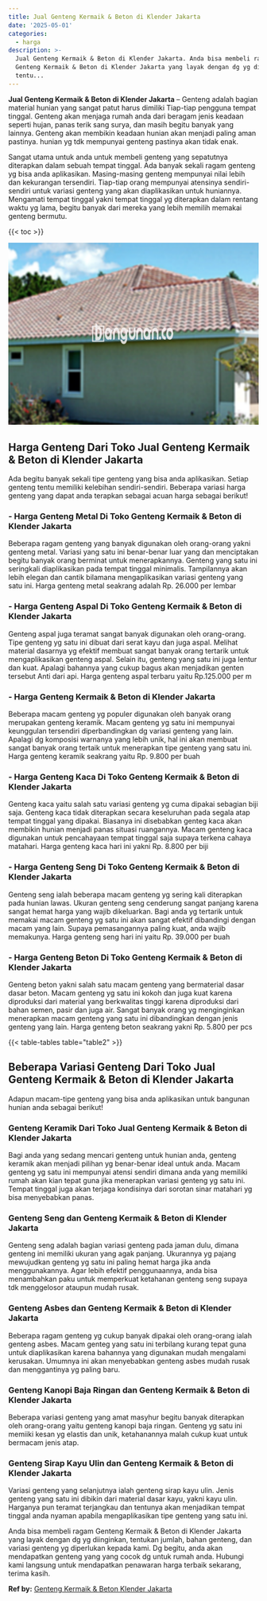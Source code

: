 ```yaml
---
title: Jual Genteng Kermaik & Beton di Klender Jakarta
date: '2025-05-01'
categories:
  - harga
description: >-
  Jual Genteng Kermaik & Beton di Klender Jakarta. Anda bisa membeli ragam
  Genteng Kermaik & Beton di Klender Jakarta yang layak dengan dg yg diinginkan,
  tentu...
---
```


**Jual Genteng Kermaik & Beton di Klender Jakarta** – Genteng adalah bagian material hunian yang sangat patut harus dimiliki Tiap-tiap pengguna tempat tinggal. Genteng akan menjaga rumah anda dari beragam jenis keadaan seperti hujan, panas terik sang surya, dan masih begitu banyak yang lainnya. Genteng akan membikin keadaan hunian akan menjadi paling aman pastinya. hunian yg tdk mempunyai genteng pastinya akan tidak enak.

Sangat utama untuk anda untuk membeli genteng yang sepatutnya diterapkan dalam sebuah tempat tinggal. Ada banyak sekali ragam genteng yg bisa anda aplikasikan. Masing-masing genteng mempunyai nilai lebih dan kekurangan tersendiri. Tiap-tiap orang mempunyai atensinya sendiri-sendiri untuk variasi genteng yang akan diaplikasikan untuk huniannya. Mengamati tempat tinggal yakni tempat tinggal yg diterapkan dalam rentang waktu yg lama, begitu banyak dari mereka yang lebih memilih memakai genteng bermutu.

{{< toc >}}

![Jual Genteng Kermaik & Beton di Klender Jakarta](/images/genteng-minimalis-murah16.png)

## Harga Genteng Dari Toko Jual Genteng Kermaik & Beton di Klender Jakarta

Ada begitu banyak sekali tipe genteng yang bisa anda aplikasikan. Setiap genteng tentu memiliki kelebihan sendiri-sendiri. Beberapa variasi harga genteng yang dapat anda terapkan sebagai acuan harga sebagai berikut!

### \- Harga Genteng Metal Di Toko Genteng Kermaik & Beton di Klender Jakarta

Beberapa ragam genteng yang banyak digunakan oleh orang-orang yakni genteng metal. Variasi yang satu ini benar-benar luar yang dan menciptakan begitu banyak orang berminat untuk menerapkannya. Genteng yang satu ini seringkali diaplikasikan pada tempat tinggal minimalis. Tampilannya akan lebih elegan dan cantik bilamana mengaplikasikan variasi genteng yang satu ini. Harga genteng metal seakrang adalah Rp. 26.000 per lembar

### \- Harga Genteng Aspal Di Toko Genteng Kermaik & Beton di Klender Jakarta

Genteng aspal juga teramat sangat banyak digunakan oleh orang-orang. Tipe genteng yg satu ini dibuat dari serat kayu dan juga aspal. Melihat material dasarnya yg efektif membuat sangat banyak orang tertarik untuk mengaplikasikan genteng aspal. Selain itu, genteng yang satu ini juga lentur dan kuat. Apalagi bahannya yang cukup bagus akan menjadikan genten tersebut Anti dari api. Harga genteng aspal terbaru yaitu Rp.125.000 per m

### \- Harga Genteng Kermaik & Beton di Klender Jakarta

Beberapa macam genteng yg populer digunakan oleh banyak orang merupakan genteng keramik. Macam genteng yg satu ini mempunyai keunggulan tersendiri diperbandingkan dg variasi genteng yang lain. Apalagi dg komposisi warnanya yang lebih unik, hal ini akan membuat sangat banyak orang tertaik untuk menerapkan tipe genteng yang satu ini. Harga genteng keramik seakrang yaitu Rp. 9.800 per buah

### \- Harga Genteng Kaca Di Toko Genteng Kermaik & Beton di Klender Jakarta

Genteng kaca yaitu salah satu variasi genteng yg cuma dipakai sebagian biji saja. Genteng kaca tidak diterapkan secara keseluruhan pada segala atap tempat tinggal yang dipakai. Biasanya ini disebabkan genteg kaca akan membikin hunian menjadi panas situasi ruangannya. Macam genteng kaca digunakan untuk pencahayaan tempat tinggal saja supaya terkena cahaya matahari. Harga genteng kaca hari ini yakni Rp. 8.800 per biji

### \- Harga Genteng Seng Di Toko Genteng Kermaik & Beton di Klender Jakarta

Genteng seng ialah beberapa macam genteng yg sering kali diterapkan pada hunian lawas. Ukuran genteng seng cenderung sangat panjang karena sangat hemat harga yang wajib dikeluarkan. Bagi anda yg tertarik untuk memakai macam genteng yg satu ini akan sangat efektif dibandingi dengan macam yang lain. Supaya pemasangannya paling kuat, anda wajib memakunya. Harga genteng seng hari ini yaitu Rp. 39.000 per buah

### \- Harga Genteng Beton Di Toko Genteng Kermaik & Beton di Klender Jakarta

Genteng beton yakni salah satu macam genteng yang bermaterial dasar dasar beton. Macam genteng yg satu ini kokoh dan juga kuat karena diproduksi dari material yang berkwalitas tinggi karena diproduksi dari bahan semen, pasir dan juga air. Sangat banyak orang yg menginginkan menerapkan macam genteng yang satu ini dibandingkan dengan jenis genteng yang lain. Harga genteng beton seakrang yakni Rp. 5.800 per pcs

{{< table-tables table="table2" >}}

## Beberapa Variasi Genteng Dari Toko Jual Genteng Kermaik & Beton di Klender Jakarta

Adapun macam-tipe genteng yang bisa anda aplikasikan untuk bangunan hunian anda sebagai berikut!

### Genteng Keramik Dari Toko Jual Genteng Kermaik & Beton di Klender Jakarta

Bagi anda yang sedang mencari genteng untuk hunian anda, genteng keramik akan menjadi pilihan yg benar-benar ideal untuk anda. Macam genteng yg satu ini mempunyai atensi sendiri dimana anda yang memiliki rumah akan kian tepat guna jika menerapkan variasi genteng yg satu ini. Tempat tinggal juga akan terjaga kondisinya dari sorotan sinar matahari yg bisa menyebabkan panas.

### Genteng Seng dan Genteng Kermaik & Beton di Klender Jakarta

Genteng seng adalah bagian variasi genteng pada jaman dulu, dimana genteng ini memiliki ukuran yang agak panjang. Ukurannya yg pajang mewujudkan genteng yg satu ini paling hemat harga jika anda menggunakannya. Agar lebih efektif penggunaannya, anda bisa menambahkan paku untuk memperkuat ketahanan genteng seng supaya tdk menggelosor ataupun mudah rusak.

### Genteng Asbes dan Genteng Kermaik & Beton di Klender Jakarta

Beberapa ragam genteng yg cukup banyak dipakai oleh orang-orang ialah genteng asbes. Macam genteg yang satu ini terbilang kurang tepat guna untuk diaplikasikan karena bahannya yang digunakan mudah mengalami kerusakan. Umumnya ini akan menyebabkan genteng asbes mudah rusak dan menggantinya yg paling baru.

### Genteng Kanopi Baja Ringan dan Genteng Kermaik & Beton di Klender Jakarta

Beberapa variasi genteng yang amat masyhur begitu banyak diterapkan oleh orang-orang yaitu genteng kanopi baja ringan. Genteng yg satu ini memiiki kesan yg elastis dan unik, ketahanannya malah cukup kuat untuk bermacam jenis atap.

### Genteng Sirap Kayu Ulin dan Genteng Kermaik & Beton di Klender Jakarta

Variasi genteng yang selanjutnya ialah genteng sirap kayu ulin. Jenis genteng yang satu ini dibikin dari material dasar kayu, yakni kayu ulin. Harganya pun teramat terjangkau dan tentunya akan menjadikan tempat tinggal anda nyaman apabila mengaplikasikan tipe genteng yang satu ini.

Anda bisa membeli ragam Genteng Kermaik & Beton di Klender Jakarta yang layak dengan dg yg diinginkan, tentukan jumlah, bahan genteng, dan variasi genteng yg diperlukan kepada kami. Dg begitu, anda akan mendapatkan genteng yang yang cocok dg untuk rumah anda. Hubungi kami langsung untuk mendapatkan penawaran harga terbaik sekarang, terima kasih.

**Ref by:**  [Genteng Kermaik & Beton  Klender Jakarta](https://id.wikipedia.org/wiki/Genteng)

